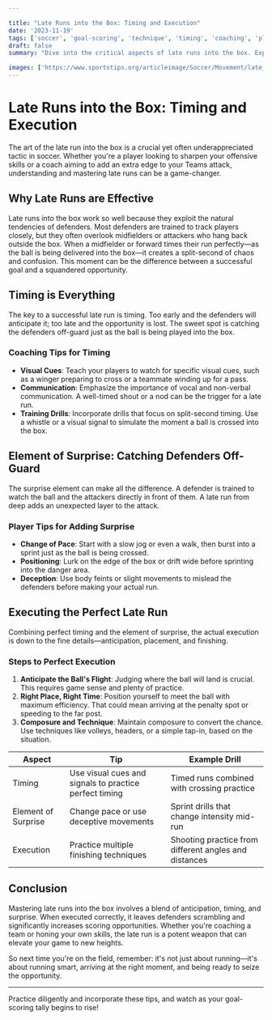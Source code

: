```yaml
---

title: "Late Runs into the Box: Timing and Execution"
date: '2023-11-19'
tags: ['soccer', 'goal-scoring', 'technique', 'timing', 'coaching', 'player-tips', 'surprise', 'attack', 'strategy']
draft: false
summary: "Dive into the critical aspects of late runs into the box. Explore the blend of timing, element of surprise, and execution that make it an effective goal-scoring strategy in soccer."

images: ['https://www.sportstips.org/articleimage/Soccer/Movement/late_runs_into_the_box_timing_and_execution.webp']
---
```


# Late Runs into the Box: Timing and Execution

The art of the late run into the box is a crucial yet often underappreciated tactic in soccer. Whether you're a player looking to sharpen your offensive skills or a coach aiming to add an extra edge to your Teams attack, understanding and mastering late runs can be a game-changer.

## Why Late Runs are Effective

Late runs into the box work so well because they exploit the natural tendencies of defenders. Most defenders are trained to track players closely, but they often overlook midfielders or attackers who hang back outside the box. When a midfielder or forward times their run perfectly—as the ball is being delivered into the box—it creates a split-second of chaos and confusion. This moment can be the difference between a successful goal and a squandered opportunity.

## Timing is Everything

The key to a successful late run is timing. Too early and the defenders will anticipate it; too late and the opportunity is lost. The sweet spot is catching the defenders off-guard just as the ball is being played into the box.

### Coaching Tips for Timing

- **Visual Cues**: Teach your players to watch for specific visual cues, such as a winger preparing to cross or a teammate winding up for a pass.
- **Communication**: Emphasize the importance of vocal and non-verbal communication. A well-timed shout or a nod can be the trigger for a late run.
- **Training Drills**: Incorporate drills that focus on split-second timing. Use a whistle or a visual signal to simulate the moment a ball is crossed into the box.

## Element of Surprise: Catching Defenders Off-Guard

The surprise element can make all the difference. A defender is trained to watch the ball and the attackers directly in front of them. A late run from deep adds an unexpected layer to the attack. 

### Player Tips for Adding Surprise

- **Change of Pace**: Start with a slow jog or even a walk, then burst into a sprint just as the ball is being crossed. 
- **Positioning**: Lurk on the edge of the box or drift wide before sprinting into the danger area.
- **Deception**: Use body feints or slight movements to mislead the defenders before making your actual run.

## Executing the Perfect Late Run

Combining perfect timing and the element of surprise, the actual execution is down to the fine details—anticipation, placement, and finishing.

### Steps to Perfect Execution

1. **Anticipate the Ball's Flight**: Judging where the ball will land is crucial. This requires game sense and plenty of practice.
2. **Right Place, Right Time**: Position yourself to meet the ball with maximum efficiency. That could mean arriving at the penalty spot or speeding to the far post.
3. **Composure and Technique**: Maintain composure to convert the chance. Use techniques like volleys, headers, or a simple tap-in, based on the situation.

| Aspect            | Tip                                                               | Example Drill                                             |
|-------------------|-------------------------------------------------------------------|-----------------------------------------------------------|
| Timing            | Use visual cues and signals to practice perfect timing            | Timed runs combined with crossing practice                |
| Element of Surprise| Change pace or use deceptive movements                          | Sprint drills that change intensity mid-run               |
| Execution         | Practice multiple finishing techniques                           | Shooting practice from different angles and distances     |

## Conclusion

Mastering late runs into the box involves a blend of anticipation, timing, and surprise. When executed correctly, it leaves defenders scrambling and significantly increases scoring opportunities. Whether you're coaching a team or honing your own skills, the late run is a potent weapon that can elevate your game to new heights.

So next time you're on the field, remember: it's not just about running—it's about running smart, arriving at the right moment, and being ready to seize the opportunity.

---

Practice diligently and incorporate these tips, and watch as your goal-scoring tally begins to rise!
```
